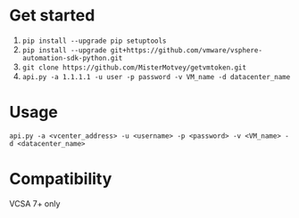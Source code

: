 # Get started
1. `pip install --upgrade pip setuptools`
2. `pip install --upgrade git+https://github.com/vmware/vsphere-automation-sdk-python.git`
3. `git clone https://github.com/MisterMotvey/getvmtoken.git`
4. `api.py -a 1.1.1.1 -u user -p password -v VM_name -d datacenter_name`
# Usage 
`api.py -a <vcenter_address> -u <username> -p <password> -v <VM_name> -d <datacenter_name>`
# Compatibility
VCSA 7+ only
